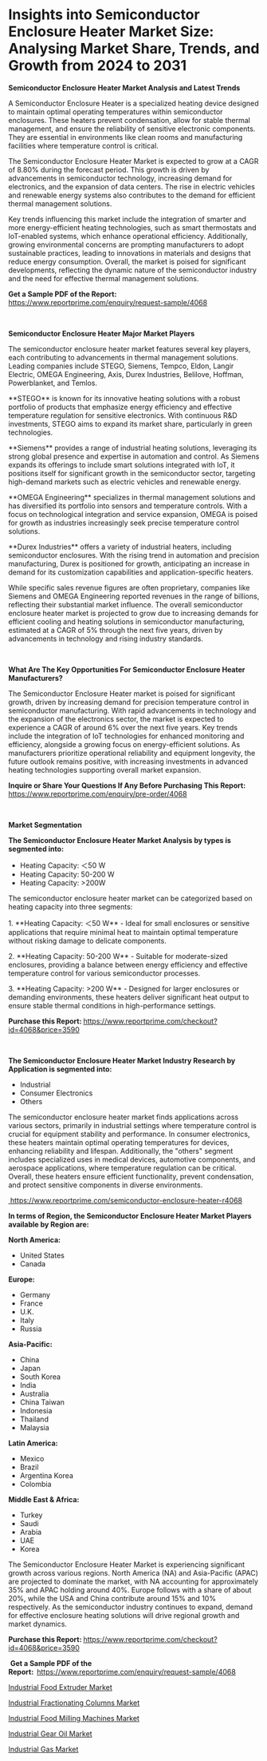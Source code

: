<p><h1>Insights into Semiconductor Enclosure Heater Market Size: Analysing Market Share, Trends, and Growth from 2024 to 2031</h1></p><p><strong>Semiconductor Enclosure Heater Market Analysis and Latest Trends</strong></p>
<p><p>A Semiconductor Enclosure Heater is a specialized heating device designed to maintain optimal operating temperatures within semiconductor enclosures. These heaters prevent condensation, allow for stable thermal management, and ensure the reliability of sensitive electronic components. They are essential in environments like clean rooms and manufacturing facilities where temperature control is critical.</p><p>The Semiconductor Enclosure Heater Market is expected to grow at a CAGR of 8.80% during the forecast period. This growth is driven by advancements in semiconductor technology, increasing demand for electronics, and the expansion of data centers. The rise in electric vehicles and renewable energy systems also contributes to the demand for efficient thermal management solutions. </p><p>Key trends influencing this market include the integration of smarter and more energy-efficient heating technologies, such as smart thermostats and IoT-enabled systems, which enhance operational efficiency. Additionally, growing environmental concerns are prompting manufacturers to adopt sustainable practices, leading to innovations in materials and designs that reduce energy consumption. Overall, the market is poised for significant developments, reflecting the dynamic nature of the semiconductor industry and the need for effective thermal management solutions.</p></p>
<p><strong>Get a Sample PDF of the Report:&nbsp;</strong> <a href="https://www.reportprime.com/enquiry/request-sample/4068?utm_campaign=1902&utm_medium=2&utm_source=Github&utm_content=ia&utm_term=24122024&utm_id=semiconductor-enclosure-heater">https://www.reportprime.com/enquiry/request-sample/4068</a></p>
<p>&nbsp;</p>
<p><strong>Semiconductor Enclosure Heater Major Market Players</strong></p>
<p><p>The semiconductor enclosure heater market features several key players, each contributing to advancements in thermal management solutions. Leading companies include STEGO, Siemens, Tempco, Eldon, Langir Electric, OMEGA Engineering, Axis, Durex Industries, Belilove, Hoffman, Powerblanket, and Temlos. </p><p>**STEGO** is known for its innovative heating solutions with a robust portfolio of products that emphasize energy efficiency and effective temperature regulation for sensitive electronics. With continuous R&D investments, STEGO aims to expand its market share, particularly in green technologies.</p><p>**Siemens** provides a range of industrial heating solutions, leveraging its strong global presence and expertise in automation and control. As Siemens expands its offerings to include smart solutions integrated with IoT, it positions itself for significant growth in the semiconductor sector, targeting high-demand markets such as electric vehicles and renewable energy.</p><p>**OMEGA Engineering** specializes in thermal management solutions and has diversified its portfolio into sensors and temperature controls. With a focus on technological integration and service expansion, OMEGA is poised for growth as industries increasingly seek precise temperature control solutions.</p><p>**Durex Industries** offers a variety of industrial heaters, including semiconductor enclosures. With the rising trend in automation and precision manufacturing, Durex is positioned for growth, anticipating an increase in demand for its customization capabilities and application-specific heaters.</p><p>While specific sales revenue figures are often proprietary, companies like Siemens and OMEGA Engineering reported revenues in the range of billions, reflecting their substantial market influence. The overall semiconductor enclosure heater market is projected to grow due to increasing demands for efficient cooling and heating solutions in semiconductor manufacturing, estimated at a CAGR of 5% through the next five years, driven by advancements in technology and rising industry standards.</p></p>
<p>&nbsp;</p>
<p><strong>What Are The Key Opportunities For Semiconductor Enclosure Heater Manufacturers?</strong></p>
<p><p>The Semiconductor Enclosure Heater market is poised for significant growth, driven by increasing demand for precision temperature control in semiconductor manufacturing. With rapid advancements in technology and the expansion of the electronics sector, the market is expected to experience a CAGR of around 6% over the next five years. Key trends include the integration of IoT technologies for enhanced monitoring and efficiency, alongside a growing focus on energy-efficient solutions. As manufacturers prioritize operational reliability and equipment longevity, the future outlook remains positive, with increasing investments in advanced heating technologies supporting overall market expansion.</p></p>
<p><strong>Inquire or Share Your Questions If Any Before Purchasing This Report:</strong> <a href="https://www.reportprime.com/enquiry/pre-order/4068?utm_campaign=1902&utm_medium=2&utm_source=Github&utm_content=ia&utm_term=24122024&utm_id=semiconductor-enclosure-heater">https://www.reportprime.com/enquiry/pre-order/4068</a></p>
<p>&nbsp;</p>
<p><strong>Market Segmentation</strong></p>
<p><strong>The Semiconductor Enclosure Heater Market Analysis by types is segmented into:</strong></p>
<p><ul><li>Heating Capacity: ＜50 W</li><li>Heating Capacity: 50-200 W</li><li>Heating Capacity: >200W</li></ul></p>
<p><p>The semiconductor enclosure heater market can be categorized based on heating capacity into three segments: </p><p>1. **Heating Capacity: ＜50 W** - Ideal for small enclosures or sensitive applications that require minimal heat to maintain optimal temperature without risking damage to delicate components.</p><p>2. **Heating Capacity: 50-200 W** - Suitable for moderate-sized enclosures, providing a balance between energy efficiency and effective temperature control for various semiconductor processes.</p><p>3. **Heating Capacity: >200 W** - Designed for larger enclosures or demanding environments, these heaters deliver significant heat output to ensure stable thermal conditions in high-performance settings.</p></p>
<p><strong>Purchase this Report:&nbsp;</strong><a href="https://www.reportprime.com/checkout?id=4068&price=3590&utm_campaign=1902&utm_medium=2&utm_source=Github&utm_content=ia&utm_term=24122024&utm_id=semiconductor-enclosure-heater">https://www.reportprime.com/checkout?id=4068&price=3590</a></p>
<p>&nbsp;</p>
<p><strong>The Semiconductor Enclosure Heater Market Industry Research by Application is segmented into:</strong></p>
<p><ul><li>Industrial</li><li>Consumer Electronics</li><li>Others</li></ul></p>
<p><p>The semiconductor enclosure heater market finds applications across various sectors, primarily in industrial settings where temperature control is crucial for equipment stability and performance. In consumer electronics, these heaters maintain optimal operating temperatures for devices, enhancing reliability and lifespan. Additionally, the "others" segment includes specialized uses in medical devices, automotive components, and aerospace applications, where temperature regulation can be critical. Overall, these heaters ensure efficient functionality, prevent condensation, and protect sensitive components in diverse environments.</p></p>
<p><a href="https://www.reportprime.com/semiconductor-enclosure-heater-r4068?utm_campaign=1902&utm_medium=2&utm_source=Github&utm_content=ia&utm_term=24122024&utm_id=semiconductor-enclosure-heater">&nbsp;https://www.reportprime.com/semiconductor-enclosure-heater-r4068</a></p>
<p><strong>In terms of Region, the Semiconductor Enclosure Heater Market Players available by Region are:</strong></p>
<p>
    <p> <strong> North America: </strong>
        <ul>
            <li>United States</li>
            <li>Canada</li>
        </ul>
        </p> 
    <p> <strong> Europe: </strong>
        <ul>
            <li>Germany</li>
            <li>France</li>
            <li>U.K.</li>
            <li>Italy</li>
            <li>Russia</li>
        </ul>
        </p> 
    <p> <strong> Asia-Pacific: </strong>
        <ul>
            <li>China</li>
            <li>Japan</li>
            <li>South Korea</li>
            <li>India</li>
            <li>Australia</li>
            <li>China Taiwan</li>
            <li>Indonesia</li>
            <li>Thailand</li>
            <li>Malaysia</li>
        </ul>
        </p> 
    <p> <strong> Latin America: </strong>
        <ul>
            <li>Mexico</li>
            <li>Brazil</li>
            <li>Argentina Korea</li>
            <li>Colombia</li>
        </ul>
        </p> 
    <p> <strong> Middle East & Africa: </strong>
        <ul>
            <li>Turkey</li>
            <li>Saudi</li>
            <li>Arabia</li>
            <li>UAE</li>
            <li>Korea</li>
        </ul>
    </p>
    </p>
<p><p>The Semiconductor Enclosure Heater Market is experiencing significant growth across various regions. North America (NA) and Asia-Pacific (APAC) are projected to dominate the market, with NA accounting for approximately 35% and APAC holding around 40%. Europe follows with a share of about 20%, while the USA and China contribute around 15% and 10% respectively. As the semiconductor industry continues to expand, demand for effective enclosure heating solutions will drive regional growth and market dynamics.</p></p>
<p><strong>Purchase this Report: </strong><a href="https://www.reportprime.com/checkout?id=4068&price=3590&utm_campaign=1902&utm_medium=2&utm_source=Github&utm_content=ia&utm_term=24122024&utm_id=semiconductor-enclosure-heater">https://www.reportprime.com/checkout?id=4068&price=3590</a></p>
<p>&nbsp;<strong>Get a Sample PDF of the Report:&nbsp;&nbsp;</strong><a href="https://www.reportprime.com/enquiry/request-sample/4068?utm_campaign=1902&utm_medium=2&utm_source=Github&utm_content=ia&utm_term=24122024&utm_id=semiconductor-enclosure-heater">https://www.reportprime.com/enquiry/request-sample/4068</a></p>
<p><strong></strong></p>
<p><p><a href="https://www.linkedin.com/pulse/industrial-food-extruder-report-industry-analysis-growth-duvif?utm_campaign=1902&utm_medium=2&utm_source=Github&utm_content=ia&utm_term=24122024&utm_id=semiconductor-enclosure-heater">Industrial Food Extruder Market</a></p><p><a href="https://www.linkedin.com/pulse/report-global-industrial-fractionating-columns-size-valuation-3oidf?utm_campaign=1902&utm_medium=2&utm_source=Github&utm_content=ia&utm_term=24122024&utm_id=semiconductor-enclosure-heater">Industrial Fractionating Columns Market</a></p><p><a href="https://www.linkedin.com/pulse/examination-market-segmentation-industrial-food-milling-machines-2p79f?utm_campaign=1902&utm_medium=2&utm_source=Github&utm_content=ia&utm_term=24122024&utm_id=semiconductor-enclosure-heater">Industrial Food Milling Machines Market</a></p><p><a href="https://www.linkedin.com/pulse/industrial-gear-oil-market-growth-study-provides-in-depth-wm2yf?utm_campaign=1902&utm_medium=2&utm_source=Github&utm_content=ia&utm_term=24122024&utm_id=semiconductor-enclosure-heater">Industrial Gear Oil Market</a></p><p><a href="https://www.linkedin.com/pulse/marketsize2024-2031withcagrof75factorsinfluencing-i5nyc?utm_campaign=1902&utm_medium=2&utm_source=Github&utm_content=ia&utm_term=24122024&utm_id=semiconductor-enclosure-heater">Industrial Gas Market</a></p></p>
